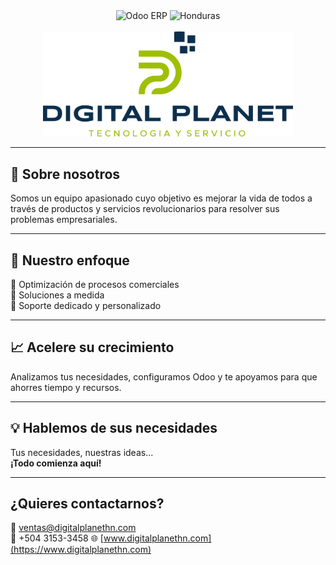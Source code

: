 <div align="center">
	<img src="https://img.shields.io/badge/Odoo-ERP-purple?style=for-the-badge&logo=odoo" alt="Odoo ERP" />
	<img src="https://img.shields.io/badge/Honduras-blue?style=for-the-badge" alt="Honduras" />
	<br><br>
	<img src="https://github.com/Digital-Planet-S-R-L-de-C-V/.github/blob/main/images/Logo-full.png?raw=true" width="400" alt="Logo Digital Planet" />
</div>

---

## 🚀 Sobre nosotros

Somos un equipo apasionado cuyo objetivo es mejorar la vida de todos a través de productos y servicios revolucionarios para resolver sus problemas empresariales.

---

## 🎯 Nuestro enfoque

🔹 Optimización de procesos comerciales  
🔹 Soluciones a medida  
🔹 Soporte dedicado y personalizado

---

## 📈 Acelere su crecimiento

Analizamos tus necesidades, configuramos Odoo y te apoyamos para que ahorres tiempo y recursos.

---

## 💡 Hablemos de sus necesidades

Tus necesidades, nuestras ideas...  
**¡Todo comienza aquí!**

---

## ¿Quieres contactarnos?

📧 ventas@digitalplanethn.com  
📱 +504 3153-3458
🌐 [www.digitalplanethn.com](https://www.digitalplanethn.com)




